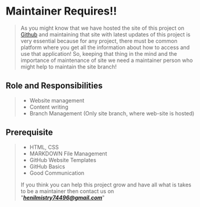 # Maintainer Requires!!
> As you might know that we have hosted the site of this project on [Github](https://networkingdevs.github.io/NS3-GUI-HELPER/) and maintaining that site with latest updates of this project is very essential because for any project, there must be common platform where you get all the information about how to access and use that application! So, keeping that thing in the mind and the importance of maintenance of site we need a maintainer person who might help to maintain the site branch!
> 
 ## Role and Responsibilities
> * Website management
> * Content writing
> * Branch Management (Only site branch, where web-site is hosted)
> 
 ## Prerequisite
> * HTML, CSS
> * MARKDOWN File Management
> * GitHub Website Templates
> * GitHub Basics
> * Good Communication
> 
> If you think you can help this project grow and have all what is takes to be a maintainer then contact us on "**_[henilmistry74496@gmail.com](mailto:henilmistry74496@gmail.com)_**"

